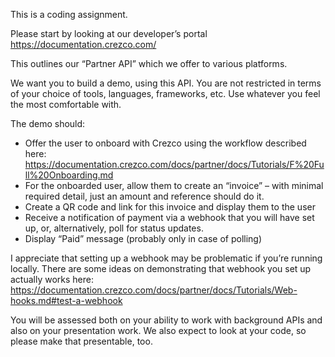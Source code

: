 This is a coding assignment.

Please start by looking at our developer’s portal https://documentation.crezco.com/

This outlines our “Partner API” which we offer to various platforms.

We want you to build a demo, using this API. You are not restricted in terms of your choice of tools, languages, frameworks, etc. Use whatever you feel the most comfortable with.

The demo should:

- Offer the user to onboard with Crezco using the workflow described here:
  https://documentation.crezco.com/docs/partner/docs/Tutorials/F%20Full%20Onboarding.md
- For the onboarded user, allow them to create an “invoice” – with minimal required detail, just an amount and reference should do it.
- Create a QR code and link for this invoice and display them to the user
- Receive a notification of payment via a webhook that you will have set up, or, alternatively, poll for status updates.
- Display “Paid” message (probably only in case of polling)

I appreciate that setting up a webhook may be problematic if you’re running locally. There are some ideas on demonstrating that webhook you set up actually works here:
https://documentation.crezco.com/docs/partner/docs/Tutorials/Web-hooks.md#test-a-webhook

You will be assessed both on your ability to work with background APIs and also on your presentation work. We also expect to look at your code, so please make that presentable, too.
